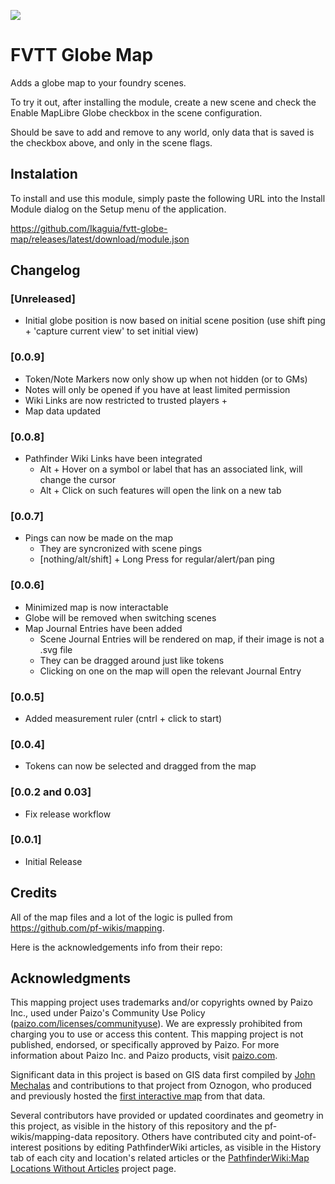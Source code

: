 ![](https://img.shields.io/badge/Foundry-v13-informational)

# FVTT Globe Map

Adds a globe map to your foundry scenes.

To try it out, after installing the module, create a new scene and check the Enable MapLibre Globe checkbox in the scene configuration.

Should be save to add and remove to any world, only data that is saved is the checkbox above, and only in the scene flags.

## Instalation

To install and use this module, simply paste the following URL into the Install Module dialog on the Setup menu of the application.

https://github.com/Ikaguia/fvtt-globe-map/releases/latest/download/module.json

## Changelog

### [Unreleased]

- Initial globe position is now based on initial scene position (use shift ping + 'capture current view' to set initial view)

### [0.0.9]

- Token/Note Markers now only show up when not hidden (or to GMs)
- Notes will only be opened if you have at least limited permission
- Wiki Links are now restricted to trusted players +
- Map data updated

### [0.0.8]

- Pathfinder Wiki Links have been integrated
  - Alt + Hover on a symbol or label that has an associated link, will change the cursor
  - Alt + Click on such features will open the link on a new tab

### [0.0.7]

- Pings can now be made on the map
  - They are syncronized with scene pings
  - [nothing/alt/shift] + Long Press for regular/alert/pan ping

### [0.0.6]

- Minimized map is now interactable
- Globe will be removed when switching scenes
- Map Journal Entries have been added
  - Scene Journal Entries will be rendered on map, if their image is not a .svg file
  - They can be dragged around just like tokens
  - Clicking on one on the map will open the relevant Journal Entry

### [0.0.5]

- Added measurement ruler (cntrl + click to start)

### [0.0.4]

- Tokens can now be selected and dragged from the map

### [0.0.2 and 0.03]

- Fix release workflow

### [0.0.1]

- Initial Release

## Credits

All of the map files and a lot of the logic is pulled from https://github.com/pf-wikis/mapping.

Here is the acknowledgements info from their repo:

## Acknowledgments

This mapping project uses trademarks and/or copyrights owned by Paizo Inc., used under Paizo's Community Use Policy ([paizo.com/licenses/communityuse](https://paizo.com/licenses/communityuse)). We are expressly prohibited from charging you to use or access this content. This mapping project is not published, endorsed, or specifically approved by Paizo. For more information about Paizo Inc. and Paizo products, visit [paizo.com](https://paizo.com).

Significant data in this project is based on GIS data first compiled by [John Mechalas](https://www.dungeonetics.com/golarion-geography/index.html) and contributions to that project from Oznogon, who produced and previously hosted the [first interactive map](https://oznogon.com/golarion-tile) from that data.

Several contributors have provided or updated coordinates and geometry in this project, as visible in the history of this repository and the pf-wikis/mapping-data repository. Others have contributed city and point-of-interest positions by editing PathfinderWiki articles, as visible in the History tab of each city and location's related articles or the [PathfinderWiki:Map Locations Without Articles](https://pathfinderwiki.com/wiki/PathfinderWiki:Map_Locations_Without_Articles) project page.

